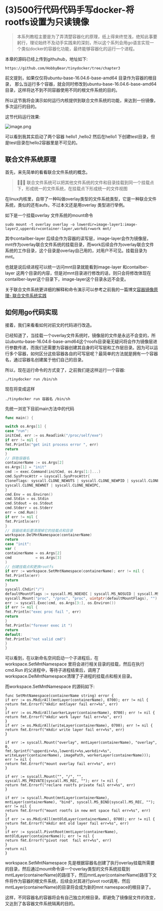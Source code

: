 # (3)500行代码代码手写docker-将rootfs设置为只读镜像

> 本系列教程主要是为了弄清楚容器化的原理，纸上得来终觉浅，绝知此事要躬行，理论始终不及动手实践来的深刻，所以这个系列会用go语言实现一个类似docker的容器化功能，最终能够容器化的运行一个进程。

本章的源码已经上传到githuhub，地址如下:
```shell
https://github.com/HobbyBear/tinydocker/tree/chapter3
```


前文提到，如果仅仅将ubuntu-base-16.04.6-base-amd64 目录作为容器的根目录， 那么当运行多个容器，就会同时修改到ubuntu-base-16.04.6-base-amd64目录，这样将达不到不同容器使用不同的根文件系统的目的。

所以这节我将会演示如何运行内核提供到联合文件系统的功能，来达到一份镜像，多次运行的目的。

这节代码运行效果:

![image.png](https://s2.loli.net/2023/05/14/TfOhnxlvF6eAYMK.png)

可以看到我其实启动了两个容器 hello1 ,hello2 然后在hello1 下创建test目录，但是test目录在hello2容器里是不可见的。


## 联合文件系统原理
首先，来先简单的看看联合文件系统的概念。
>🦧🦧🦧 联合文件系统可以把其他文件系统的文件和目录挂载到同一个挂载点下，形成统一的文件系统，在挂载点下形成统一的文件视图

在linux内核里，自带了一种叫做overlay类型的文件系统类型，它是一种联合文件系统，类似的还有aufs，不过本文还是用overlay 类型进行举例。

如下是一个挂载overlay 文件系统的mount命令
```shell
sudo mount -t overlay overlay -o lowerdir=image-layer1:image-layer2,upperdir=container-layer,workdir=work mnt/
```
其中contailber-layer 后续会作为容器的读写层，image-layer会作为镜像层，mnt作为overlay联合文件系统的挂载目录，而work后续会作为overlay联合文件系统的工作目录，这个目录是overlay自己用的，对用户不可见。挂载目录为mnt。

也就是说后续进程可以统一访问mnt目录就能看到image-layer 和contailber-layer 这两个目录的内容，但是对mnt目录进行修改的话，则只会将修改体现在contailber-layer这个目录下，image-layer这个目录永远不会变。

关于联合文件系统更详细的解释和命令演示可以参考之前我的一篇博文[容器镜像原理- 联合文件系统实践](https://mp.weixin.qq.com/s/2Zsg7PFbWWPbxgyPR6PHUg)

##  如何用go代码实现
接着，我们来看看如何对前文的代码进行改造。

已经知道了，当挂载一个overlay文件系统时，镜像层的文件是永远不会变的，所以ubuntu-base-16.04.6-base-amd64这个roofs目录毫无疑问将会作为镜像层进行参数传递，而我们还需要为容器创建其自身的可写层和工作层目录。因为可以运行多个容器，如何区分这些容器各自的可写层呢？最简单的方法就是拥有一个容器名，通过容器名创建属于他们自己的目录。

所以，现在运行命令的方式变了，之前我们是这样运行一个容器:
```shell
./tinydocker run /bin/sh
```
现在将变成这样
```shell
./tinydocker run 容器名 /bin/sh
```

先统一浏览下目前main方法中的代码
```go
func main() {

switch os.Args[1] {
case "run":
initCmd, err := os.Readlink("/proc/self/exe")
if err != nil {
fmt.Println("get init process error ", err)
return
}
// 获取容器名
containerName := os.Args[2]
os.Args[1] = "init"
cmd := exec.Command(initCmd, os.Args[1:]...)
cmd.SysProcAttr = &syscall.SysProcAttr{
Cloneflags: syscall.CLONE_NEWUTS | syscall.CLONE_NEWPID | syscall.CLONE_NEWNS |
syscall.CLONE_NEWNET | syscall.CLONE_NEWIPC,
}
cmd.Env = os.Environ()
cmd.Stdin = os.Stdin
cmd.Stdout = os.Stdout
cmd.Stderr = os.Stderr
err = cmd.Run()
if err != nil {
fmt.Println(err)
}
// 容器结束后要清理掉它的挂载点和目录
workspace.DelMntNamespace(containerName)
return
case "init":
var (
containerName = os.Args[2]
cmd           = os.Args[3]
)
// 创建挂载点和更换rootfs
if err := workspace.SetMntNamespace(containerName); err != nil {
fmt.Println(err)
return
}
syscall.Chdir("/")
defaultMountFlags := syscall.MS_NOEXEC | syscall.MS_NOSUID | syscall.MS_NODEV
syscall.Mount("proc", "/proc", "proc", uintptr(defaultMountFlags), "")
err := syscall.Exec(cmd, os.Args[3:], os.Environ())
if err != nil {
fmt.Println("exec proc fail ", err)
return
}
fmt.Println("forever exec it ")
return
default:
fmt.Println("not valid cmd")
}
}
```
可以看到，在以新命名空间启动一个子进程后，在workspace.SetMntNamespace 里将会进行相关目录的挂载，然后在执行cmd.Run 的父进程中，等待子进程结束后，调用了workspace.DelMntNamespace清理了子进程的挂载点和相关目录。

而workspace.SetMntNamespace 的源码如下:
```golang
func SetMntNamespace(containerName string) error {
if err := os.MkdirAll(mntLayer(containerName), 0700); err != nil {
return fmt.Errorf("mkdir mntlayer fail err=%s", err)
}
if err := os.MkdirAll(workerLayer(containerName), 0700); err != nil {
return fmt.Errorf("mkdir work layer fail err=%s", err)
}
if err := os.MkdirAll(writeLayer(containerName), 0700); err != nil {
return fmt.Errorf("mkdir write layer fail err=%s", err)
}

if err := syscall.Mount("overlay", mntLayer(containerName), "overlay", 0,
fmt.Sprintf("upperdir=%s,lowerdir=%s,workdir=%s",
writeLayer(containerName), imagePath, workerLayer(containerName))); err != nil {
return fmt.Errorf("mount overlay fail err=%s", err)
}

if err := syscall.Mount("", "/", "", syscall.MS_PRIVATE|syscall.MS_REC, ""); err != nil {
return fmt.Errorf("reclare rootfs private fail err=%s", err)
}

if err := syscall.Mount(mntLayer(containerName), mntLayer(containerName), "bind", syscall.MS_BIND|syscall.MS_REC, ""); err != nil {
return fmt.Errorf("mount rootfs in new mnt space fail err=%s", err)
}
if err := os.MkdirAll(mntOldLayer(containerName), 0700); err != nil {
return fmt.Errorf("mkdir mnt old layer fail err=%s", err)
}
if err := syscall.PivotRoot(mntLayer(containerName), mntOldLayer(containerName)); err != nil {
return fmt.Errorf("pivot root  fail err=%s", err)
}
return nil
}
```

workspace.SetMntNamespace 先是根据容器名创建了执行overlay挂载所需要的目录，然后通过mount命令讲一个overlay类型的文件系统挂载到mntLayer(containerName)的路径下，然后mntLayer(containerName)路径下文件将作为容器的根文件系统，后续会对其进行pivot root调用，然后mntLayer(containerName)的目录将会成为新的mnt namespace的根目录了。

这样，不同容器名的容器将会有自己独立的根目录。即避免了镜像层文件的改变，又达到了各容器文件系统隔离的目的。


